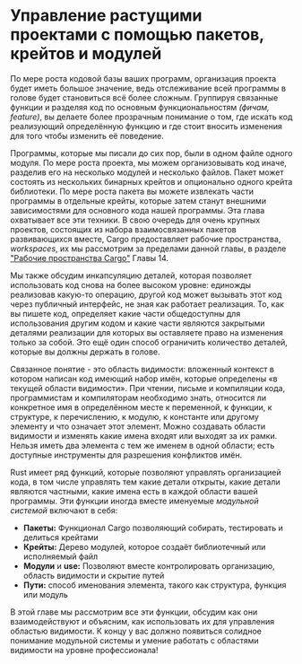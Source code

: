 # Управление растущими проектами с помощью пакетов, крейтов и модулей

По мере роста кодовой базы ваших программ, организация проекта будет иметь большое значение, ведь отслеживание всей программы в голове будет становиться всё более сложным.  Группируя связанные функции и разделяя код по основным функциональностям <em>(фичам, feature)</em>, вы делаете более прозрачным понимание о том, где искать код реализующий определённую функцию и где стоит вносить изменения для того чтобы изменить её поведение.

Программы, которые мы писали до сих пор, были в одном файле одного модуля. По мере роста проекта, мы можем организовывать код иначе, разделив его на несколько модулей и несколько файлов. Пакет может состоять из нескольких бинарных крейтов и опционально одного крейта библиотеки. По мере роста пакета вы можете извлекать части программы в отдельные крейты, которые затем станут внешними зависимостями для основного кода нашей программы. Эта глава охватывает все эти техники. В свою очередь для очень крупных проектов, состоящих из набора взаимосвязанных пакетов развивающихся вместе, Cargo предоставляет рабочие пространства, *workspaces*, их мы рассмотрим за пределами данной главы, в разделе ["Рабочие пространства Cargo"] Главы 14.

Мы также обсудим инкапсуляцию деталей, которая позволяет использовать код снова на более высоком уровне: единожды реализовав какую-то операцию, другой код может вызывать этот код через публичный интерфейс, не зная как работает реализация. То, как вы пишете код, определяет какие части общедоступны для использования другим кодом и какие части являются закрытыми деталями реализации для которых вы оставляете право на изменения только за собой. Это ещё один способ ограничить количество деталей, которые вы должны держать в голове.

Связанное понятие - это область видимости: вложенный контекст в котором написан код имеющий набор имён, которые определены «в текущей области видимости». При чтении, письме и компиляции кода, программистам и компиляторам необходимо знать, относится ли конкретное имя в определённом месте к переменной, к функции, к структуре, к перечислению, к модулю, к константе или другому элементу и что означает этот элемент. Можно создавать области видимости и изменять какие имена входят или выходят за их рамки. Нельзя иметь два элемента с тем же именем в одной области; есть доступные инструменты для разрешения конфликтов имён.

Rust имеет ряд функций, которые позволяют управлять организацией кода, в том числе управлять тем какие детали открыты, какие детали являются частными, какие имена есть в каждой области вашей программы. Эти функции иногда вместе именуемые *модульной системой* включают в себя:

- **Пакеты:** Функционал Cargo позволяющий собирать, тестировать и делиться крейтами
- **Крейты:** Дерево модулей, которое создаёт библиотечный или исполняемый файл
- **Модули** и **use:** Позволяют вместе контролировать организацию, область видимости и скрытие путей
- **Пути:** способ именования элемента, такого как структура, функция или модуль

В этой главе мы рассмотрим все эти функции, обсудим как они взаимодействуют и объясним, как использовать их для управления областью видимости. К концу у вас должно появиться солидное понимание модульной системы и умение работать с областями видимости на уровне профессионала!


["Рабочие пространства Cargo"]: ch14-03-cargo-workspaces.html
